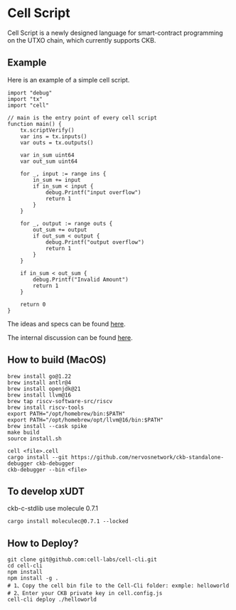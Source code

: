 # Cell Script

Cell Script is a newly designed language for smart-contract programming on the UTXO chain, which currently supports CKB.

## Example

Here is an example of a simple cell script.
```
import "debug"
import "tx"
import "cell"

// main is the entry point of every cell script
function main() {
    tx.scriptVerify()
    var ins = tx.inputs()
    var outs = tx.outputs()

    var in_sum uint64
    var out_sum uint64

    for _, input := range ins {
        in_sum += input
        if in_sum < input {
            debug.Printf("input overflow")
            return 1
        }
    }

    for _, output := range outs {
        out_sum += output
        if out_sum < output {
            debug.Printf("output overflow")
            return 1
        }
    }

    if in_sum < out_sum {
        debug.Printf("Invalid Amount")
        return 1
    }
    
    return 0
}
```



The ideas and specs can be found [here](./SPEC.md). 

The internal discussion can be found [here](./DISCUSSION.md). 

## How to build (MacOS)

```
brew install go@1.22
brew install antlr@4
brew install openjdk@21
brew install llvm@16
brew tap riscv-software-src/riscv
brew install riscv-tools
export PATH="/opt/homebrew/bin:$PATH"
export PATH="/opt/homebrew/opt/llvm@16/bin:$PATH"
brew install --cask spike
make build
source install.sh

cell <file>.cell
cargo install --git https://github.com/nervosnetwork/ckb-standalone-debugger ckb-debugger
ckb-debugger --bin <file>
```
## To develop xUDT

ckb-c-stdlib use molecule 0.7.1
```
cargo install moleculec@0.7.1 --locked
```

## How to Deploy?
```
git clone git@github.com:cell-labs/cell-cli.git
cd cell-cli
npm install
npm install -g .
# 1、Copy the cell bin file to the Cell-Cli folder: exmple: helloworld
# 2、Enter your CKB private key in cell.config.js
cell-cli deploy ./helloworld
```

